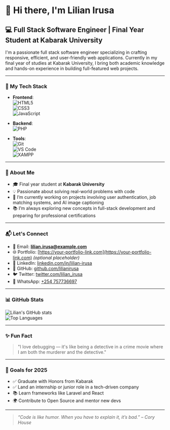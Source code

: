 # 👋 Hi there, I'm Lilian Irusa

## 💻 Full Stack Software Engineer | Final Year Student at Kabarak University

I'm a passionate full stack software engineer specializing in crafting responsive, efficient, and user-friendly web applications. Currently in my final year of studies at Kabarak University, I bring both academic knowledge and hands-on experience in building full-featured web projects.

---

### 🔧 My Tech Stack

- **Frontend**:  
  ![HTML5](https://img.shields.io/badge/HTML5-E34F26?logo=html5&logoColor=white&style=flat-square)  
  ![CSS3](https://img.shields.io/badge/CSS3-1572B6?logo=css3&logoColor=white&style=flat-square)  
  ![JavaScript](https://img.shields.io/badge/JavaScript-F7DF1E?logo=javascript&logoColor=black&style=flat-square)

- **Backend**:  
  ![PHP](https://img.shields.io/badge/PHP-777BB4?logo=php&logoColor=white&style=flat-square)

- **Tools**:  
  ![Git](https://img.shields.io/badge/Git-F05032?logo=git&logoColor=white&style=flat-square)  
  ![VS Code](https://img.shields.io/badge/VSCode-007ACC?logo=visual-studio-code&logoColor=white&style=flat-square)  
  ![XAMPP](https://img.shields.io/badge/XAMPP-FB7A24?logo=xampp&logoColor=white&style=flat-square)

---

### 📌 About Me

- 🎓 Final year student at **Kabarak University**  
- 💡 Passionate about solving real-world problems with code  
- 🔭 I’m currently working on projects involving user authentication, job matching systems, and AI image captioning  
- 📚 I’m always exploring new concepts in full-stack development and preparing for professional certifications

---

### 📬 Let's Connect

- 📧 Email: **lilian.irusa@example.com**  
- 🌐 Portfolio: [https://your-portfolio-link.com](https://your-portfolio-link.com) *(optional placeholder)*  
- 💼 LinkedIn: [linkedin.com/in/lilian-irusa](https://linkedin.com/in/lilian-irusa)  
- 🐙 GitHub: [github.com/lilianirusa](https://github.com/lilly577/lilianirusa)  
- 🐦 Twitter: [twitter.com/lilian_irusa](https://twitter.com/lilian_irusa)  
- 💬 WhatsApp: [+254 757736697](https://wa.me/254757736697)

---

### 📊 GitHub Stats

![Lilian's GitHub stats](https://github-readme-stats.vercel.app/api?username=lilianirusa&show_icons=true&theme=radical)  
![Top Languages](https://github-readme-stats.vercel.app/api/top-langs/?username=lilianirusa&layout=compact&theme=radical)

---

### ✨ Fun Fact

> "I love debugging — it's like being a detective in a crime movie where I am both the murderer and the detective."

---

### 🚀 Goals for 2025

- ✅ Graduate with Honors from Kabarak  
- ✅ Land an internship or junior role in a tech-driven company  
- 📚 Learn frameworks like Laravel and React  
- 🌍 Contribute to Open Source and mentor new devs  

---

> *“Code is like humor. When you have to explain it, it’s bad.” – Cory House*
